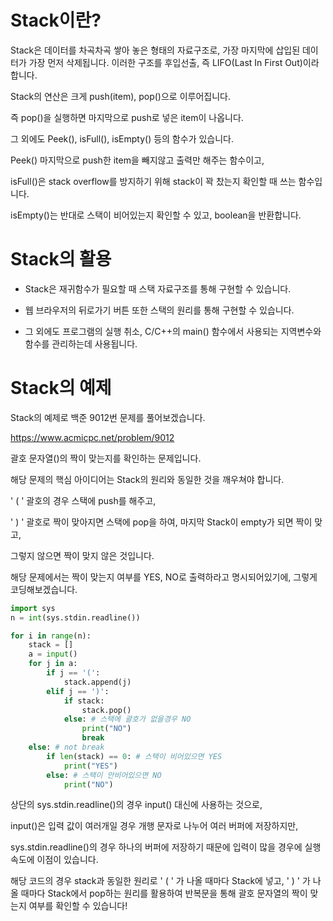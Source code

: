 # Stack이란?


Stack은 데이터를 차곡차곡 쌓아 놓은 형태의 자료구조로, 가장 마지막에 삽입된 데이터가 가장 먼저 삭제됩니다.
이러한 구조를 후입선출, 즉 LIFO(Last In First Out)이라 합니다.

Stack의 연산은 크게 push(item), pop()으로 이루어집니다.

즉 pop()을 실행하면 마지막으로 push로 넣은 item이 나옵니다.

그 외에도 Peek(), isFull(), isEmpty() 등의 함수가 있습니다.

Peek() 마지막으로 push한 item을 빼지않고 출력만 해주는 함수이고,

isFull()은 stack overflow를 방지하기 위해 stack이 꽉 찼는지 확인할 때 쓰는 함수입니다.

isEmpty()는 반대로 스택이 비어있는지 확인할 수 있고, boolean을 반환합니다. 


# Stack의 활용


- Stack은 재귀함수가 필요할 때 스택 자료구조를 통해 구현할 수 있습니다.

- 웹 브라우저의 뒤로가기 버튼 또한 스택의 원리를 통해 구현할 수 있습니다.

- 그 외에도 프로그램의 실행 취소, C/C++의 main() 함수에서 사용되는 지역변수와 함수를 관리하는데 사용됩니다.


# Stack의 예제


Stack의 예제로 백준 9012번 문제를 풀어보겠습니다. 

https://www.acmicpc.net/problem/9012

괄호 문자열()의 짝이 맞는지를 확인하는 문제입니다.

해당 문제의 핵심 아이디어는 Stack의 원리와 동일한 것을 깨우쳐야 합니다.

' ( ' 괄호의 경우 스택에 push를 해주고,

' ) ' 괄호로 짝이 맞아지면 스택에 pop을 하여, 마지막 Stack이 empty가 되면 짝이 맞고,

그렇지 않으면 짝이 맞지 않은 것입니다.

해당 문제에서는 짝이 맞는지 여부를 YES, NO로 출력하라고 명시되어있기에, 그렇게 코딩해보겠습니다.

``` python
import sys
n = int(sys.stdin.readline())

for i in range(n):
    stack = []
    a = input()
    for j in a:
        if j == '(':
            stack.append(j)
        elif j == ')':
            if stack:
                stack.pop()
            else: # 스택에 괄호가 없을경우 NO
                print("NO")
                break
    else: # not break
        if len(stack) == 0: # 스택이 비어있으면 YES
            print("YES")
        else: # 스택이 안비어있으면 NO
            print("NO")
```


상단의 sys.stdin.readline()의 경우 input() 대신에 사용하는 것으로,

input()은 입력 값이 여러개일 경우 개행 문자로 나누어 여러 버퍼에 저장하지만,

sys.stdin.readline()의 경우 하나의 버퍼에 저장하기 때문에 입력이 많을 경우에 실행 속도에 이점이 있습니다.



해당 코드의 경우 stack과 동일한 원리로 ' ( ' 가 나올 때마다 Stack에 넣고, ' ) ' 가 나올 때마다 Stack에서 pop하는 원리를 활용하여 반복문을 통해 괄호 문자열의 짝이 맞는지 여부를 확인할 수 있습니다!
